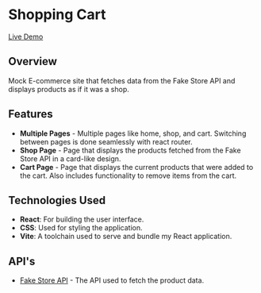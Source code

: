 # Shopping Cart

[Live Demo](https://shopping-cart-cga.pages.dev/)

## Overview

Mock E-commerce site that fetches data from the Fake Store API and displays products as if it was a shop.

## Features

- **Multiple Pages** - Multiple pages like home, shop, and cart. Switching between pages is done seamlessly with react router.
- **Shop Page** - Page that displays the products fetched from the Fake Store API in a card-like design.
- **Cart Page** - Page that displays the current products that were added to the cart. Also includes functionality to remove items from the cart.

## Technologies Used

- **React**: For building the user interface.
- **CSS**: Used for styling the application.
- **Vite**: A toolchain used to serve and bundle my React application.

## API's

- [Fake Store API](https://fakestoreapi.com/) - The API used to fetch the product data.
